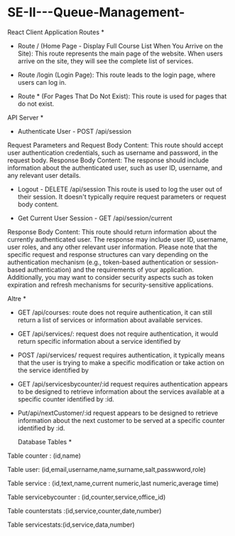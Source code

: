 # SE-II---Queue-Management-


 React Client Application Routes *

* Route / (Home Page - Display Full Course List When You Arrive on the Site): 
This route represents the main page of the website. When users arrive on the site, they will see the complete list of services.

* Route /login (Login Page): This route leads to the login page, where users can log in.

* Route * (For Pages That Do Not Exist): This route is used for pages that do not exist.

 API Server *
  
* Authenticate User - POST /api/session

Request Parameters and Request Body Content:
This route should accept user authentication credentials, such as username and password, in the request body.
Response Body Content:
The response should include information about the authenticated user, such as user ID, username, and any relevant user details.

* Logout - DELETE /api/session
This route is used to log the user out of their session.
It doesn't typically require request parameters or request body content.

* Get Current User Session - GET /api/session/current

Response Body Content:
This route should return information about the currently authenticated user. The response may include user ID, username, user roles, and any other relevant user information.
Please note that the specific request and response structures can vary depending on the authentication mechanism (e.g., token-based authentication or session-based authentication) and the requirements of your application. Additionally, you may want to consider security aspects such as token expiration and refresh mechanisms for security-sensitive applications.


Altre *
* GET /api/courses: route does not require authentication, it can still return a list of services or information about available services.

* GET /api/services/<id>: request does not require authentication, it would return specific information about a service identified by <id>

* POST /api/services/<id> request requires authentication, it typically means that the user is trying to make a specific modification or take action on the service identified by <id>

* GET /api/servicesbycounter/:id  request requires authentication appears to be designed to retrieve information about the services available at a specific counter identified by :id. 

* Put/api/nextCustomer/:id  request appears to be designed to retrieve information about the next customer to be served at a specific counter identified by :id.

  Database Tables *

Table counter : (id,name)

Table user: (id,email,username,name,surname,salt,passwword,role)

Table service : (id,text,name,current numeric,last numeric,average time)

Table servicebycounter : (id,counter,service,office_id)

Table counterstats :(id,service,counter,date,number)

Table servicestats:(id,service,data,number)
  
